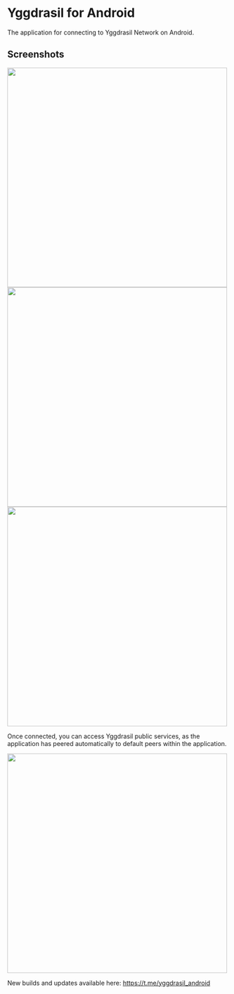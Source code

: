 # Yggdrasil for Android

The application for connecting to Yggdrasil Network on Android.

## Screenshots

<img src="https://github.com/yggdrasil-network/crispa-android/blob/master/docs/yggdrasilscreenshot1.png" alt="" height="500" width=""> <img src="https://github.com/yggdrasil-network/crispa-android/blob/master/docs/yggdrasilscreenshot2.png" alt="" height="500" width=""> <img src="https://github.com/yggdrasil-network/crispa-android/blob/master/docs/yggdrasilscreenshot3.png" alt="" height="500" width="">

Once connected, you can access Yggdrasil public services, as the application has peered automatically to default peers within the application.

<img src="https://github.com/yggdrasil-network/crispa-android/blob/master/docs/yggdrasilscreenshot4.png" alt="" height="500" width="">

New builds and updates available here:
https://t.me/yggdrasil_android
